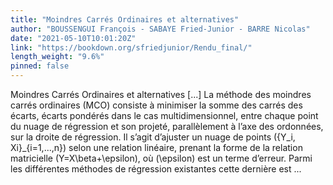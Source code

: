 ```yaml
---
title: "Moindres Carrés Ordinaires et alternatives"
author: "BOUSSENGUI François - SABAYE Fried-Junior - BARRE Nicolas"
date: "2021-05-10T10:01:20Z"
link: "https://bookdown.org/sfriedjunior/Rendu_final/"
length_weight: "9.6%"
pinned: false
---
```


Moindres Carrés Ordinaires et alternatives [...] La méthode des moindres carrés ordinaires (MCO) consiste à minimiser la somme des carrés des écarts, écarts pondérés dans le cas multidimensionnel, entre chaque point du nuage de régression et son projeté, parallèlement à l’axe des ordonnées, sur la droite de régression. Il s’agit d’ajuster un nuage de points \(\{Y_i, Xi\}_{i=1,...,n}\) selon une relation linéaire, prenant la forme de la relation matricielle \(Y=X\beta+\epsilon\), où \(\epsilon\) est un terme d’erreur. Parmi les différentes méthodes de régression existantes cette dernière est ...
